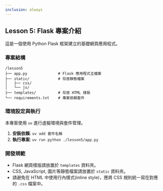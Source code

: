 ```yaml
---
inclusion: always
---
```

## Lesson 5: Flask 專案介紹

這是一個使用 Python Flask 框架建立的基礎網頁應用程式。

### 專案結構

```
/lesson5
├── app.py              # Flask 應用程式主檔案
├── static/             # 存放靜態檔案
│   ├── css/
│   └── js/
├── templates/          # 存放 HTML 樣板
└── requirements.txt    # 專案依賴套件
```

### 環境設定與執行

本專案使用 `uv` 進行虛擬環境與套件管理。

1.  **安裝依賴**: `uv add 套件名稱`
2.  **執行專案**: `uv run python ./lesson5/app.py`

### 開發規範

*   Flask 網頁樣版請放置於 `templates` 資料夾。
*   CSS, JavaScript, 圖片等靜態檔案請放置於 `static` 資料夾。
*   請避免在 HTML 中使用行內樣式(inline style)，應將 CSS 規則統一寫在對應的 `.css` 檔案中。